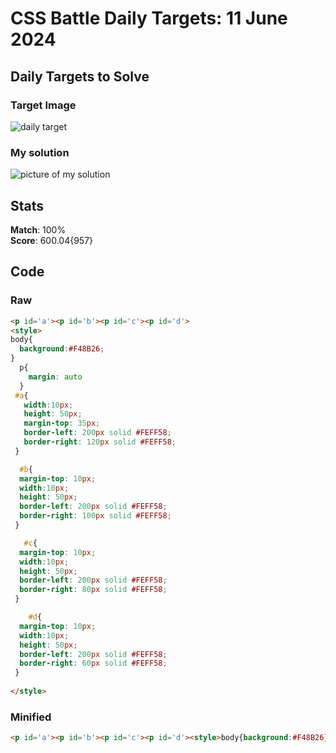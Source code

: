 # CSS Battle Daily Targets: 11 June 2024

## Daily Targets to Solve

### Target Image

![ daily target](https://github.com/BekiaD/cssbattle/assets/144695091/6835d161-394a-4610-b672-a1eef12e8b34)

### My solution

![picture of my solution](https://i.imgur.com/B1hCDcz.png)

## Stats

**Match**: 100%  
**Score**: 600.04{957}

## Code

### Raw

```html
<p id='a'><p id='b'><p id='c'><p id='d'>
<style>
body{
  background:#F48B26;
}
  p{
    margin: auto
  }
 #a{
   width:10px;
   height: 50px;
   margin-top: 35px;
   border-left: 200px solid #FEFF58;
   border-right: 120px solid #FEFF58;
 }

  #b{
  margin-top: 10px;
  width:10px;
  height: 50px;
  border-left: 200px solid #FEFF58;
  border-right: 100px solid #FEFF58;
 }

   #c{
  margin-top: 10px;
  width:10px;
  height: 50px;
  border-left: 200px solid #FEFF58;
  border-right: 80px solid #FEFF58;
 }

    #d{
  margin-top: 10px;
  width:10px;
  height: 50px;
  border-left: 200px solid #FEFF58;
  border-right: 60px solid #FEFF58;
 }
 
</style>
```

### Minified

```html
<p id='a'><p id='b'><p id='c'><p id='d'><style>body{background:#F48B26}p{margin:auto}#a{width:10px;height:50px;margin-top:35px;border-left:200px solid #FEFF58;border-right:120px solid #FEFF58}#b{margin-top:10px;width:10px;height:50px;border-left:200px solid #FEFF58;border-right:100px solid #FEFF58}#c{margin-top:10px;width:10px;height:50px;border-left:200px solid #FEFF58;border-right:80px solid #FEFF58}#d{margin-top:10px;width:10px;height:50px;border-left:200px solid #FEFF58;border-right:60px solid #FEFF58}</style>
```
